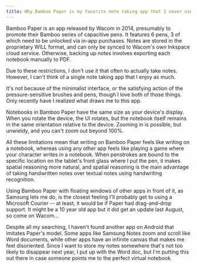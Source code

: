 ```yaml
---
title: Why Bamboo Paper is my favorite note taking app that I never use
---
```


Bamboo Paper is an app released by Wacom in 2014, presumably to promote their Bamboo series of capacitive pens. It features 6 pens, 3 of which need to be unlocked via in-app purchases. Notes are stored in the proprietary WILL format, and can only be synced to Wacom's own Inkspace cloud service. Otherwise, backing up notes involves exporting each notebook manually to PDF.

Due to these restrictions, I don't use it that often to actually take notes. However, I can't think of a single note taking app that I enjoy as much.

It's not because of the minimalist interface, or the satisfying action of the pressure-sensitive brushes and pens, though I love both of those things. Only recently have I realized what draws me to this app.

Notebooks in Bamboo Paper have the same size as your device's display. When you rotate the device, the UI rotates, but the notebook itself remains in the same orientation relative to the device. Zooming in is possible, but unwieldy, and you can't zoom out beyond 100%.

All these limitations mean that writing on Bamboo Paper feels like writing on a notebook, whereas using any other app feels like playing a game where your character writes in a notebook. When penstrokes are bound to the specific location on the tablet's front glass where I put the pen, it makes spatial reasoning more natural, and spatial reasoning is the main advantage of taking handwritten notes over textual notes using handwriting recognition.

Using Bamboo Paper with floating windows of other apps in front of it, as Samsung lets me do, is the closest feeling I'll probably get to using a Microsoft Courier -- at least, it would be if Paper had drag-and-drop support. It might be a 10 year old app but it did get an update last August, so come on Wacom...

Despite all my searching, I haven't found another app on Android that imitates Paper's model. Some apps like Samsung Notes zoom and scroll like Word documents, while other apps have an infinite canvas that makes me feel disoriented. Since I want to store my notes somewhere that's not too likely to disappear next year, I put up with the Word doc, but I'm putting this out there in case someone points me to the perfect virtual notebook 
